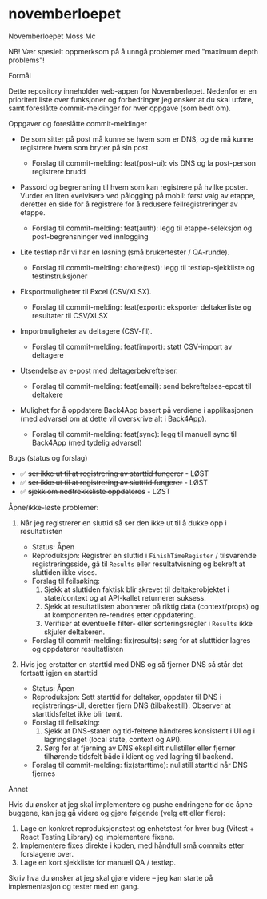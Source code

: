 # novemberloepet
Novemberloepet Moss Mc

NB! Vær spesielt oppmerksom på å unngå problemer med "maximum depth problems"!

Formål

Dette repository inneholder web-appen for Novemberløpet. Nedenfor er en prioritert liste over funksjoner og forbedringer jeg ønsker at du skal utføre, samt foreslåtte commit-meldinger for hver oppgave (som bedt om).

Oppgaver og foreslåtte commit-meldinger

* De som sitter på post må kunne se hvem som er DNS, og de må kunne registrere hvem som bryter på sin post.
  - Forslag til commit-melding: feat(post-ui): vis DNS og la post-person registrere brudd

* Passord og begrensning til hvem som kan registrere på hvilke poster. Vurder en liten «veiviser» ved pålogging på mobil: først valg av etappe, deretter en side for å registrere for å redusere feilregistreringer av etappe.
  - Forslag til commit-melding: feat(auth): legg til etappe-seleksjon og post-begrensninger ved innlogging

* Lite testløp når vi har en løsning (små brukertester / QA-runde).
  - Forslag til commit-melding: chore(test): legg til testløp-sjekkliste og testinstruksjoner

* Eksportmuligheter til Excel (CSV/XLSX).
  - Forslag til commit-melding: feat(export): eksporter deltakerliste og resultater til CSV/XLSX

* Importmuligheter av deltagere (CSV-fil).
  - Forslag til commit-melding: feat(import): støtt CSV-import av deltagere

* Utsendelse av e-post med deltagerbekreftelser.
  - Forslag til commit-melding: feat(email): send bekreftelses-epost til deltakere

* Mulighet for å oppdatere Back4App basert på verdiene i applikasjonen (med advarsel om at dette vil overskrive alt i Back4App).
  - Forslag til commit-melding: feat(sync): legg til manuell sync til Back4App (med tydelig advarsel)

Bugs (status og forslag)

* ✅ ~~ser ikke ut til at registrering av starttid fungerer~~ - LØST
* ✅ ~~ser ikke ut til at registrering av slutttid fungerer~~ - LØST
* ✅ ~~sjekk om nedtrekksliste oppdateres~~ - LØST

Åpne/ikke-løste problemer:

1) Når jeg registrerer en sluttid så ser den ikke ut til å dukke opp i resultatlisten
   - Status: Åpen
   - Reproduksjon: Registrer en sluttid i `FinishTimeRegister` / tilsvarende registreringsside, gå til `Results` eller resultatvisning og bekreft at sluttiden ikke vises.
   - Forslag til feilsøking:
     1. Sjekk at sluttiden faktisk blir skrevet til deltakerobjektet i state/context og at API-kallet returnerer suksess.
     2. Sjekk at resultatlisten abonnerer på riktig data (context/props) og at komponenten re-rendres etter oppdatering.
     3. Verifiser at eventuelle filter- eller sorteringsregler i `Results` ikke skjuler deltakeren.
   - Forslag til commit-melding: fix(results): sørg for at slutttider lagres og oppdaterer resultatlisten

2) Hvis jeg erstatter en starttid med DNS og så fjerner DNS så står det fortsatt igjen en starttid
   - Status: Åpen
   - Reproduksjon: Sett starttid for deltaker, oppdater til DNS i registrerings-UI, deretter fjern DNS (tilbakestill). Observer at starttidsfeltet ikke blir tømt.
   - Forslag til feilsøking:
     1. Sjekk at DNS-staten og tid-feltene håndteres konsistent i UI og i lagringslaget (local state, context og API).
     2. Sørg for at fjerning av DNS eksplisitt nullstiller eller fjerner tilhørende tidsfelt både i klient og ved lagring til backend.
   - Forslag til commit-melding: fix(starttime): nullstill starttid når DNS fjernes

Annet

Hvis du ønsker at jeg skal implementere og pushe endringene for de åpne buggene, kan jeg gå videre og gjøre følgende (velg ett eller flere):

1. Lage en konkret reproduksjonstest og enhetstest for hver bug (Vitest + React Testing Library) og implementere fixene.
2. Implementere fixes direkte i koden, med håndfull små commits etter forslagene over.
3. Lage en kort sjekkliste for manuell QA / testløp.

Skriv hva du ønsker at jeg skal gjøre videre – jeg kan starte på implementasjon og tester med en gang.